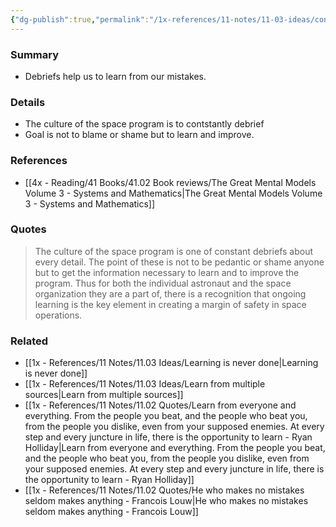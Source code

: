 ```yaml
---
{"dg-publish":true,"permalink":"/1x-references/11-notes/11-03-ideas/constantly-review-work-done-with-the-purpose-oflearning/","title":"Constantly review work done with the purpose oflearning","created":"2025-05-09T23:41:08.610+03:00","updated":"2025-06-08T07:43:37.081+03:00"}
---
```



### Summary
- Debriefs help us to learn from our mistakes. 

### Details
- The culture of the space program is to contstantly debrief
- Goal is not to blame or shame but to learn and improve.

### References
- [[4x - Reading/41 Books/41.02 Book reviews/The Great Mental Models Volume 3 - Systems and Mathematics\|The Great Mental Models Volume 3 - Systems and Mathematics]]

### Quotes
> The culture of the space program is one of constant debriefs about every detail. The point of these is not to be pedantic or shame anyone but to get the information necessary to learn and to improve the program. Thus for both the individual astronaut and the space organization they are a part of, there is a recognition that ongoing learning is the key element in creating a margin of safety in space operations.


### Related
- [[1x - References/11 Notes/11.03 Ideas/Learning is never done\|Learning is never done]]
- [[1x - References/11 Notes/11.03 Ideas/Learn from multiple sources\|Learn from multiple sources]]
- [[1x - References/11 Notes/11.02 Quotes/Learn from everyone and everything. From the people you beat, and the people who beat you, from the people you dislike, even from your supposed enemies. At every step and every juncture in life, there is the opportunity to learn - Ryan Holliday\|Learn from everyone and everything. From the people you beat, and the people who beat you, from the people you dislike, even from your supposed enemies. At every step and every juncture in life, there is the opportunity to learn - Ryan Holliday]]
- [[1x - References/11 Notes/11.02 Quotes/He who makes no mistakes seldom makes anything - Francois Louw\|He who makes no mistakes seldom makes anything - Francois Louw]]